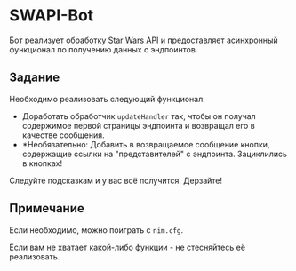 # SWAPI-Bot

Бот реализует обработку [Star Wars API](https://swapi.py4e.com) и предоставляет асинхронный функционал по получению данных с эндпоинтов.

## Задание

Необходимо реализовать следующий функционал:

- Доработать обработчик `updateHandler` так, чтобы он получал содержимое первой страницы эндпоинта и возвращал его в качестве сообщения.
- *Необязательно: Добавить в возвращаемое сообщение кнопки, содержащие ссылки на "представителей" с эндпоинта. Зациклились в кнопках!

Следуйте подсказкам и у вас всё получится. Дерзайте!

## Примечание

Если необходимо, можно поиграть с `nim.cfg`.

Если вам не хватает какой-либо функции - не стесняйтесь её реализовать.

